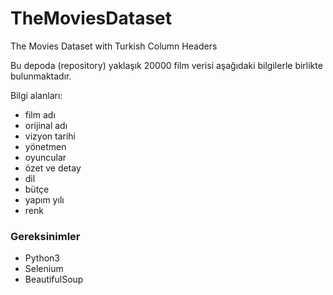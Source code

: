 # TheMoviesDataset
The Movies Dataset with Turkish Column Headers

Bu depoda (repository) yaklaşık 20000 film verisi aşağıdaki bilgilerle birlikte bulunmaktadır.

Bilgi alanları:
  - film adı
  - orijinal adı
  - vizyon tarihi
  - yönetmen
  - oyuncular
  - özet ve detay
  - dil
  - bütçe
  - yapım yılı
  - renk

### Gereksinimler

* Python3
* Selenium
* BeautifulSoup
